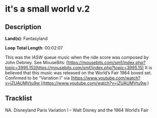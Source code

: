 # it's a small world v.2

## Description

**Land(s)**: Fantasyland

**Loop Total Length**: 00:02:07

This was the IASW queue music when the ride score was composed by John Debney. See MouseBits: [https://mousebits.com/smf/index.php?topic=3995.15](https://mousebits.com/smf/index.php?topic=3995.15) It is believed that this music was released on the World’s Fair 1964 boxed set. Confirmed to be “Variation I” via [https://www.youtube.com/watch?v=jZUAUMVtu9w.](https://www.youtube.com/watch?v=jZUAUMVtu9w.)

## Tracklist

NA. Disneyland Paris Variation I – Walt Disney and the 1964 World’s Fair


